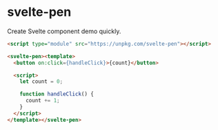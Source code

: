 # svelte-pen

Create Svelte component demo quickly.


```html
<script type="module" src="https://unpkg.com/svelte-pen"></script>

<svelte-pen><template>
  <button on:click={handleClick}>{count}</button>

  <script>
    let count = 0;

    function handleClick() {
      count += 1;
    }
  </script>
</template></svelte-pen>
```
